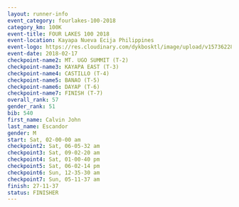 ```yaml
---
layout: runner-info 
event_category: fourlakes-100-2018 
category_km: 100K 
event-title: FOUR LAKES 100 2018 
event-location: Kayapa Nueva Ecija Philippines 
event-logo: https://res.cloudinary.com/dykbosktl/image/upload/v1573622832/Logo/logo_1_hdutmh.jpg 
event-date: 2018-02-17 
checkpoint-name2: MT. UGO SUMMIT (T-2) 
checkpoint-name3: KAYAPA EAST (T-3) 
checkpoint-name4: CASTILLO (T-4) 
checkpoint-name5: BANAO (T-5) 
checkpoint-name6: DAYAP (T-6) 
checkpoint-name7: FINISH (T-7) 
overall_rank: 57
gender_rank: 51
bib: 540
first_name: Calvin John
last_name: Escandor
gender: M
start: Sat, 02-00-00 am
checkpoint2: Sat, 06-05-32 am
checkpoint3: Sat, 09-02-20 am
checkpoint4: Sat, 01-00-40 pm
checkpoint5: Sat, 06-02-14 pm
checkpoint6: Sun, 12-35-30 am
checkpoint7: Sun, 05-11-37 am
finish: 27-11-37
status: FINISHER
---
```

